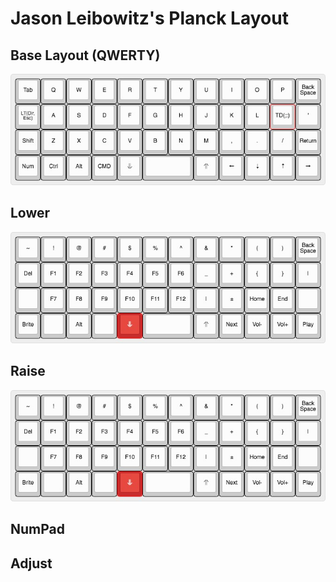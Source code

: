 # Jason Leibowitz's Planck Layout

## Base Layout (QWERTY)
![Base Layer](./images/base.jpg)

## Lower
![Base Layer](./images/lower.jpg)

## Raise
![Base Layer](./images/lower.jpg)

## NumPad

## Adjust
